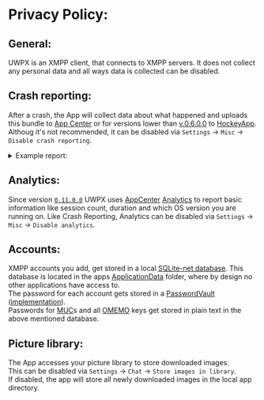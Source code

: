 # Privacy Policy:

## General:
UWPX is an XMPP client, that connects to XMPP servers.
It does not collect any personal data and all ways data is collected can be disabled.

## Crash reporting:
After a crash, the App will collect data about what happened and uploads this bundle to [App Center](https://appcenter.ms) or for versions lower than [v.0.6.0.0](https://github.com/UWPX/UWPX-Client/releases/tag/v.0.6.0.0) to [HockeyApp](https://hockeyapp.net/features/crashreports/).<br>
Althoug it's not recommended, it can be disabled via `Settings` -> `Misc` -> `Disable crash reporting`.

<details>
<summary>Example report:</summary>
<pre>
Incident Identifier: 9f87a925-2d28-40d1-9612-02b3c8cfc1d7
CrashReporter Key:   t7vgZ+qEyZITMCMsMVzbTvb7V0n6zB7UmdlztKvfoBk=
Hardware Model:      Z270-HD3P
Identifier:      UWP_XMPP_Client
Version:         0.1.0.0

Date/Time:       2017-12-24T11:46:21.022Z
OS Version:      Windows 10.0.16299.125
Report Version:  104

Exception Type:  System.AggregateException
Crashed Thread:  2

Application Specific Information:
A Task's exception(s) were not observed either by Waiting on the Task or accessing its Exception property. As a result, the unobserved exception was rethrown by the finalizer thread. (Object reference not set to an instance of an object.)

Exception Stack:
unknown location
Data_Manager2.Classes.DBManager.ImageManager.<>c__DisplayClass9_0.<<contiuneAllDownloads>b__0>d.MoveNext()
</pre>
</details>

## Analytics:
Since version [`0.11.0.0`](https://github.com/UWPX/UWPX-Client/releases/tag/v.0.11.0.0) UWPX uses [AppCenter](https://appcenter.ms) [Analytics](https://docs.microsoft.com/en-us/appcenter/analytics/) to report basic information like session count, duration and which OS version you are running on.
Like Crash Reporting, Analytics can be disabled via `Settings` -> `Misc` -> `Disable analytics`.

## Accounts:
XMPP accounts you add, get stored in a local [SQLite-net database](https://github.com/praeclarum/sqlite-net). This database is located in the apps [ApplicationData](https://docs.microsoft.com/en-us/uwp/api/windows.storage.applicationdata) folder, where by design no other applications have access to.<br>
The password for each account gets stored in a [PasswordVault](https://docs.microsoft.com/en-us/uwp/api/windows.security.credentials.passwordvault) ([implementation](https://github.com/UWPX/UWPX-Client/blob/master/Data_Manager2/Classes/Vault.cs)).<br>
Passwords for [MUC](https://xmpp.org/extensions/xep-0045.html)s and all [OMEMO](https://xmpp.org/extensions/xep-0384.html) keys get stored in plain text in the above mentioned database.

## Picture library:
The App accesses your picture library to store downloaded images.<br>
This can be disabled via `Settings` -> `Chat` -> `Store images in library`.<br>
If disabled, the app will store all newly downloaded images in the local app directory.
